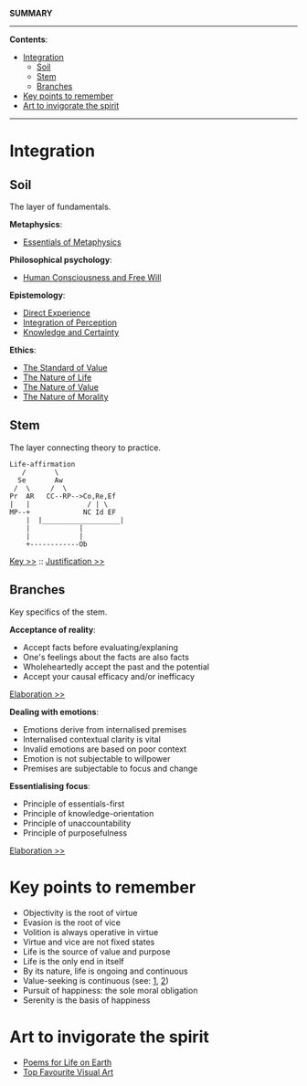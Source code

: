 **SUMMARY**

---

**Contents**:

- [Integration](#integration)
  - [Soil](#soil)
  - [Stem](#stem)
  - [Branches](#branches)
- [Key points to remember](#key-points-to-remember)
- [Art to invigorate the spirit](#art-to-invigorate-the-spirit)

---

# Integration
## Soil
The layer of fundamentals.

**Metaphysics**:

- [Essentials of Metaphysics](https://pranigopu.github.io/philosophy/metaphysics/essentials-of-metaphysics.html)

**Philosophical psychology**:

- [Human Consciousness and Free Will](https://pranigopu.github.io/philosophy/human-consciousness-and-free-will.html)

**Epistemology**:

- [Direct Experience](https://pranigopu.github.io/philosophy/epistemology/3-direct-experience.html)
- [Integration of Perception](https://pranigopu.github.io/philosophy/epistemology/4-integration-of-perception.html)
- [Knowledge and Certainty](https://pranigopu.github.io/philosophy/epistemology/knowledge-and-certainty.html)

**Ethics**:

- [The Standard of Value](https://pranigopu.github.io/philosophy/ethics/1-standard-of-value.html)
- [The Nature of Life](https://pranigopu.github.io/philosophy/ethics/nature-of-life.html)
- [The Nature of Value](https://pranigopu.github.io/philosophy/ethics/nature-of-value.html)
- [The Nature of Morality](https://pranigopu.github.io/philosophy/ethics/nature-of-morality.html)

## Stem
The layer connecting theory to practice.


```
Life-affirmation
   /       \
  Se       Aw
 /  \     /  \
Pr  AR   CC--RP-->Co,Re,Ef
|   |              / | \
MP--+             NC Id EF
    |  |___________________|
    |            |
    |            |
    +------------Ob
```

[Key >>](https://pranigopu.github.io/philosophy/summary/key.html) :: [Justification >>](https://pranigopu.github.io/philosophy/summary/justification.html)

## Branches
Key specifics of the stem.

**Acceptance of reality**:

- Accept facts before evaluating/explaning
- One's feelings about the facts are also facts
- Wholeheartedly accept the past and the potential
- Accept your causal efficacy and/or inefficacy

[Elaboration >>](https://pranigopu.github.io/philosophy/philosophy-in-practice/1-laying-foundations.html#the-acceptance-of-reality)

**Dealing with emotions**:

- Emotions derive from internalised premises
- Internalised contextual clarity is vital
- Invalid emotions are based on poor context
- Emotion is not subjectable to willpower
- Premises are subjectable to focus and change

**Essentialising focus**:

- Principle of essentials-first
- Principle of knowledge-orientation
- Principle of unaccountability
- Principle of purposefulness

[Elaboration >>](https://pranigopu.github.io/philosophy/epistemology/rationality-in-practice.html#principle-of-essentialisation)

# Key points to remember
- Objectivity is the root of virtue
- Evasion is the root of vice
- Volition is always operative in virtue
- Virtue and vice are not fixed states
- Life is the source of value and purpose
- Life is the only end in itself
- By its nature, life is ongoing and continuous
- Value-seeking is continuous (see: [1](https://pranigopu.github.io/philosophy/ethics/nature-of-value.html#values-seeking-is-continuous), [2](https://pranigopu.github.io/philosophy/epistemology/rationality-in-practice.html#principle-of-value-seeking))
- Pursuit of happiness: the sole moral obligation
- Serenity is the basis of happiness

# Art to invigorate the spirit
- [Poems for Life on Earth](https://pranigopu.github.io/art/poetry/poems-for-life-on-earth.html)
- [Top Favourite Visual Art](https://pranigopu.github.io/art/visual-art/top-favourites.html)